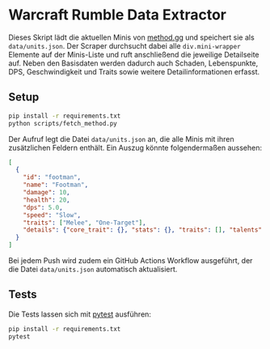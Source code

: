 # Warcraft Rumble Data Extractor

Dieses Skript lädt die aktuellen Minis von [method.gg](https://www.method.gg/warcraft-rumble/minis) und speichert sie als `data/units.json`.
Der Scraper durchsucht dabei alle `div.mini-wrapper` Elemente auf der Minis-Liste und ruft anschließend die jeweilige Detailseite auf.
Neben den Basisdaten werden dadurch auch Schaden, Lebenspunkte, DPS, Geschwindigkeit und Traits sowie weitere Detailinformationen erfasst.

## Setup

```bash
pip install -r requirements.txt
python scripts/fetch_method.py
```

Der Aufruf legt die Datei `data/units.json` an, die alle Minis mit ihren
zusätzlichen Feldern enthält. Ein Auszug könnte folgendermaßen aussehen:

```json
[
  {
    "id": "footman",
    "name": "Footman",
    "damage": 10,
    "health": 20,
    "dps": 5.0,
    "speed": "Slow",
    "traits": ["Melee", "One-Target"],
    "details": {"core_trait": {}, "stats": {}, "traits": [], "talents": [], "advanced_info": "..."}
  }
]
```

Bei jedem Push wird zudem ein GitHub Actions Workflow ausgeführt, der die Datei `data/units.json` automatisch aktualisiert.

## Tests

Die Tests lassen sich mit [pytest](https://pytest.org) ausführen:

```bash
pip install -r requirements.txt
pytest
```
